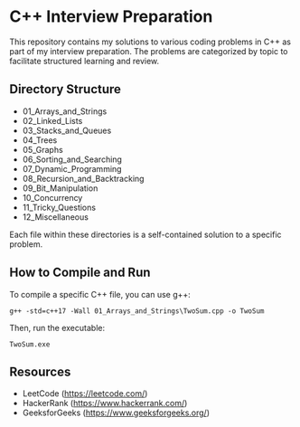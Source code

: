 # C++ Interview Preparation

This repository contains my solutions to various coding problems in C++ as part of my interview preparation. The problems are categorized by topic to facilitate structured learning and review.

## Directory Structure

-   01_Arrays_and_Strings
-   02_Linked_Lists
-   03_Stacks_and_Queues
-   04_Trees
-   05_Graphs
-   06_Sorting_and_Searching
-   07_Dynamic_Programming
-   08_Recursion_and_Backtracking
-   09_Bit_Manipulation
-   10_Concurrency
-   11_Tricky_Questions
-   12_Miscellaneous

Each file within these directories is a self-contained solution to a specific problem.

## How to Compile and Run

To compile a specific C++ file, you can use g++:

    g++ -std=c++17 -Wall 01_Arrays_and_Strings\TwoSum.cpp -o TwoSum

Then, run the executable:

    TwoSum.exe

## Resources

-   LeetCode (https://leetcode.com/)
-   HackerRank (https://www.hackerrank.com/)
-   GeeksforGeeks (https://www.geeksforgeeks.org/)
